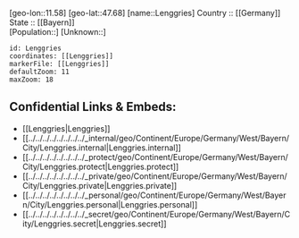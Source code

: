 ﻿---
location: [47.68,11.58] 
mapzoom: [7,12] 
mapmarker: city 
type: City
tags:
- geo/City


SpocWebEntityId: 31937
isDeleted: false
confidential: public

---
[geo-lon::11.58] 
[geo-lat::47.68] 
[name::Lenggries] 
Country :: [[Germany]]  
State :: [[Bayern]]  
[Population::] 
[Unknown::] 


```leaflet
id: Lenggries
coordinates: [[Lenggries]] 
markerFile: [[Lenggries]] 
defaultZoom: 11 
maxZoom: 18
```


## Confidential Links & Embeds: 
- [[Lenggries|Lenggries]]  
- [[../../../../../../../../_internal/geo/Continent/Europe/Germany/West/Bayern/City/Lenggries.internal|Lenggries.internal]] 
- [[../../../../../../../../_protect/geo/Continent/Europe/Germany/West/Bayern/City/Lenggries.protect|Lenggries.protect]] 
- [[../../../../../../../../_private/geo/Continent/Europe/Germany/West/Bayern/City/Lenggries.private|Lenggries.private]] 
- [[../../../../../../../../_personal/geo/Continent/Europe/Germany/West/Bayern/City/Lenggries.personal|Lenggries.personal]] 
- [[../../../../../../../../_secret/geo/Continent/Europe/Germany/West/Bayern/City/Lenggries.secret|Lenggries.secret]] 
